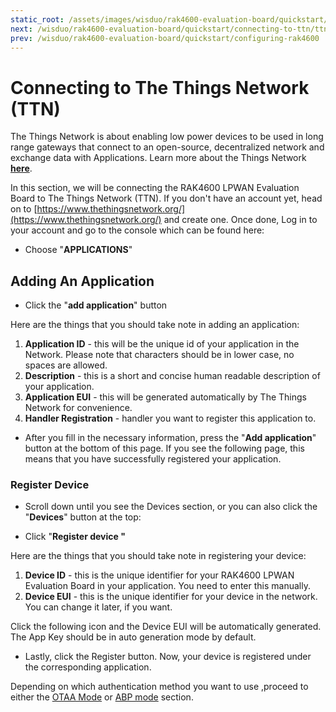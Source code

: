 ```yaml
---
static_root: /assets/images/wisduo/rak4600-evaluation-board/quickstart/7.connecting-to-ttn/
next: /wisduo/rak4600-evaluation-board/quickstart/connecting-to-ttn/ttn-otaa
prev: /wisduo/rak4600-evaluation-board/quickstart/configuring-rak4600
---
```


# Connecting to The Things Network (TTN)

The Things Network is about enabling low power devices to be used in long range gateways that connect to an open-source, decentralized network and exchange data with Applications. Learn more about the Things Network [**here**](https://www.thethingsnetwork.org/docs/).

In this section, we will be connecting the RAK4600 LPWAN Evaluation Board to The Things Network (TTN). If you don't have an account yet, head on to [https://www.thethingsnetwork.org/](https://www.thethingsnetwork.org/) and create one. Once done, Log in to your account and go to the console which can be found here:

<rk-img
  :src="`${$frontmatter.static_root}/szwxvka0wyqg5ybjrffb.png`"
  width="100%"
  figure-number="1"
  caption="The Things Network Home Page"
/>

<rk-img
  :src="`${$frontmatter.static_root}/jf9flba2uoyc3wt2k9lw.png`"
  width="100%"
  figure-number="2"
  caption="TTN Console Page"
/>

- Choose "**APPLICATIONS**"

<rk-img
  :src="`${$frontmatter.static_root}/bfbdxer0da06nxv0bymr.png`"
  width="100%"
  figure-number="3"
  caption="Application Page"
/>

## Adding An Application

- Click the "**add application**" button
  <rk-img
    :src="`${$frontmatter.static_root}/eixjrjjdmpc4bstoyleu.png`"
    width="100%"
    figure-number="4"
    caption="Adding an Application"
  />

Here are the things that you should take note in adding an application:

1. **Application ID** - this will be the unique id of your application in the Network. Please note that characters should be in lower case, no spaces are allowed.
2. **Description** - this is a short and concise human readable description of your application.
3. **Application EUI** - this will be generated automatically by The Things Network for convenience.
4. **Handler Registration** - handler you want to register this application to.

- After you fill in the necessary information, press the "**Add application**" button at the bottom of this page. If you see the following page, this means that you have successfully registered your application.

<rk-img
  :src="`${$frontmatter.static_root}/nyiksw5ezoobdkqaifft.png`"
  width="100%"
  figure-number="5"
  caption="Application Overview"
/>

### Register Device

- Scroll down until you see the Devices section, or you can also click the "**Devices**" button at the top:

<rk-img
  :src="`${$frontmatter.static_root}/ow74swwqofv1gxxj0qbk.png`"
  width="100%"
  figure-number="6"
  caption="Device Section"
/>

- Click "**Register device "**

<rk-img
  :src="`${$frontmatter.static_root}/m0diwppr3c6uq2fzcmnb.png`"
  width="100%"
  figure-number="7"
  caption="Add your Device"
/>

Here are the things that you should take note in registering your device:

1. **Device ID** - this is the unique identifier for your RAK4600 LPWAN Evaluation Board in your application. You need to enter this manually.
2. **Device EUI** - this is the unique identifier for your device in the network. You can change it later, if you want.

Click the following icon and the Device EUI will be automatically generated. The App Key should be in auto generation mode by default.

- Lastly, click the Register button. Now, your device is registered under the corresponding application.

<rk-img
  :src="`${$frontmatter.static_root}/uvhfpgf50yodwdl9dxp7.png`"
  width="100%"
  figure-number="8"
  caption="Device Overview"
/>

Depending on which authentication method you want to use ,proceed to either the [OTAA Mode](ttn-otaa) or [ABP mode](ttn-abp) section.
